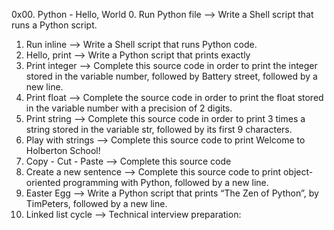 0x00. Python - Hello, World
0. Run Python file  --> Write a Shell script that runs a Python script.
1. Run inline  --> Write a Shell script that runs Python code.
2. Hello, print  --> Write a Python script that prints exactly
3. Print integer --> Complete this source code in order to print the integer stored in the variable number, followed by Battery street, followed by a new line.
4. Print float --> Complete the source code in order to print the float stored in the variable number with a precision of 2 digits.
5. Print string --> Complete this source code in order to print 3 times a string stored in the variable str, followed by its first 9 characters.
6. Play with strings --> Complete this source code to print Welcome to Holberton School!
7. Copy - Cut - Paste --> Complete this source code
8. Create a new sentence --> Complete this source code to print object-oriented programming with Python, followed by a new line.
9. Easter Egg --> Write a Python script that prints “The Zen of Python”, by TimPeters, followed by a new line.
10. Linked list cycle --> Technical interview preparation:
